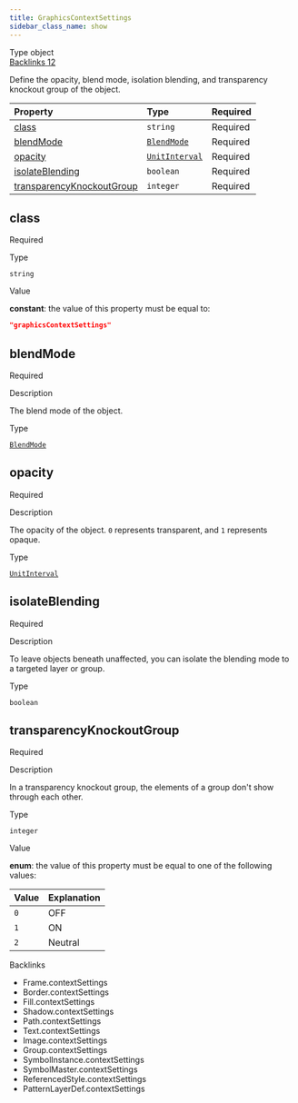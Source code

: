 ```yaml
---
title: GraphicsContextSettings
sidebar_class_name: show
---
```


<div className="section-badges">

<div class="badge type">
        <span class="label">Type</span>
        <span class="value">object</span>
      </div>

<a href="#backlinks" class="badge backlinks">
          <span class="label">Backlinks</span>
          <span class="value">12</span>
        </a>

</div>

Define the opacity, blend mode, isolation blending, and transparency knockout group of the object.

<div className="property-preview">

<div className="property-table">

| Property                                                | Type                                                  | Required                                            |
| :------------------------------------------------------ | :---------------------------------------------------- | :-------------------------------------------------- |
| [class](#class)                                         | `string`                                              | <span className="property-required">Required</span> |
| [blendMode](#blendmode)                                 | [`BlendMode`](/specs/vectorgraphics/blend-mode)       | <span className="property-required">Required</span> |
| [opacity](#opacity)                                     | [`UnitInterval`](/specs/vectorgraphics/unit-interval) | <span className="property-required">Required</span> |
| [isolateBlending](#isolateblending)                     | `boolean`                                             | <span className="property-required">Required</span> |
| [transparencyKnockoutGroup](#transparencyknockoutgroup) | `integer`                                             | <span className="property-required">Required</span> |

</div>

</div>

<div className="property">

<div className="property-heading">

## class

<span className="property-required">Required</span>

</div>

<div className="property-item">

Type

`string`

</div>

<div className="property-item">

Value

<div className="value-description">

**constant**: the value of this property must be equal to:

```json
"graphicsContextSettings"
```

</div>

</div>

</div>

<div className="property">

<div className="property-heading">

## blendMode

<span className="property-required">Required</span>

</div>

<div className="property-item">

Description

The blend mode of the object.

</div>

<div className="property-item">

Type

[`BlendMode`](/specs/vectorgraphics/blend-mode)

</div>

</div>

<div className="property">

<div className="property-heading">

## opacity

<span className="property-required">Required</span>

</div>

<div className="property-item">

Description

The opacity of the object. `0` represents transparent, and `1` represents opaque.

</div>

<div className="property-item">

Type

[`UnitInterval`](/specs/vectorgraphics/unit-interval)

</div>

</div>

<div className="property">

<div className="property-heading">

## isolateBlending

<span className="property-required">Required</span>

</div>

<div className="property-item">

Description

To leave objects beneath unaffected, you can isolate the blending mode to a targeted layer or group.

</div>

<div className="property-item">

Type

`boolean`

</div>

</div>

<div className="property">

<div className="property-heading">

## transparencyKnockoutGroup

<span className="property-required">Required</span>

</div>

<div className="property-item">

Description

In a transparency knockout group, the elements of a group don't show through each other.

</div>

<div className="property-item">

Type

`integer`

</div>

<div className="property-item">

Value

<div className="value-description">

**enum**: the value of this property must be equal to one of the following values:

| Value | Explanation                                     |
| :---- | :---------------------------------------------- |
| `0`   | <div className="enum-description">OFF</div>     |
| `1`   | <div className="enum-description">ON</div>      |
| `2`   | <div className="enum-description">Neutral</div> |

</div>

</div>

</div>

<div id="backlinks" className="section-backlinks">

<div className="backlinks-title">Backlinks</div>

<ul className="backlinks-list">

<li className="backlink">
      <Link to='/specs/vectorgraphics/frame#contextsettings'>Frame.contextSettings</Link>
      </li>

<li className="backlink">
      <Link to='/specs/vectorgraphics/border#contextsettings'>Border.contextSettings</Link>
      </li>

<li className="backlink">
      <Link to='/specs/vectorgraphics/fill#contextsettings'>Fill.contextSettings</Link>
      </li>

<li className="backlink">
      <Link to='/specs/vectorgraphics/shadow#contextsettings'>Shadow.contextSettings</Link>
      </li>

<li className="backlink">
      <Link to='/specs/vectorgraphics/path#contextsettings'>Path.contextSettings</Link>
      </li>

<li className="backlink">
      <Link to='/specs/vectorgraphics/text#contextsettings'>Text.contextSettings</Link>
      </li>

<li className="backlink">
      <Link to='/specs/vectorgraphics/image#contextsettings'>Image.contextSettings</Link>
      </li>

<li className="backlink">
      <Link to='/specs/vectorgraphics/group#contextsettings'>Group.contextSettings</Link>
      </li>

<li className="backlink">
      <Link to='/specs/vectorgraphics/symbol-instance#contextsettings'>SymbolInstance.contextSettings</Link>
      </li>

<li className="backlink">
      <Link to='/specs/vectorgraphics/symbol-master#contextsettings'>SymbolMaster.contextSettings</Link>
      </li>

<li className="backlink">
      <Link to='/specs/vectorgraphics/referenced-style#contextsettings'>ReferencedStyle.contextSettings</Link>
      </li>

<li className="backlink">
      <Link to='/specs/vectorgraphics/pattern-layer-def#contextsettings'>PatternLayerDef.contextSettings</Link>
      </li>

</ul>

</div>
